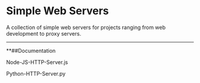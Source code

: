 # Simple Web Servers
A collection of simple web servers for projects ranging from web development to proxy servers.

--------------------------------------------------------------------------------------------------

**##Documentation


Node-JS-HTTP-Server.js 

Python-HTTP-Server.py








